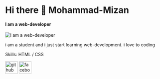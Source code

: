 # Hi there 👋 Mohammad-Mizan
#### I am a web-developer
![I am a web-developer](https://scontent.fdac24-2.fna.fbcdn.net/v/t39.30808-6/291400147_551266809807592_2936843209493094490_n.jpg?_nc_cat=103&ccb=1-7&_nc_sid=730e14&_nc_ohc=jl93i3cfXzAAX_e6eNZ&_nc_ht=scontent.fdac24-2.fna&oh=00_AT81WRA59QhnEbyNbXn01vcMtmegPHZBNuue-HIa7AJiig&oe=62C45E6F)

i am a student and i just start learning web-development. i love to coding

Skills: HTML / CSS



[<img src='https://cdn.jsdelivr.net/npm/simple-icons@3.0.1/icons/github.svg' alt='github' height='40'>](https://github.com/https://github.com/Mohammad-Mizan)  [<img src='https://cdn.jsdelivr.net/npm/simple-icons@3.0.1/icons/facebook.svg' alt='facebook' height='40'>](https://www.facebook.com/https://www.facebook.com/mohammadmizan1010/)  


